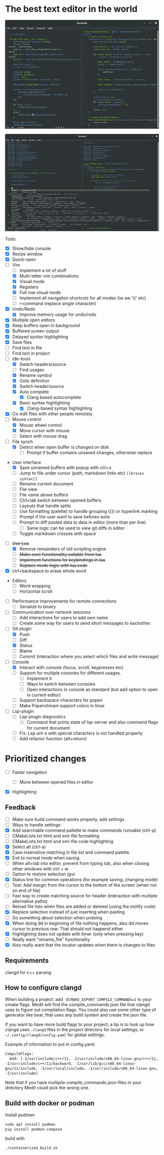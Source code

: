 # The best text editor in the world

![Alt text](docs/window.png?raw=true "Typical window with code")

![Alt text](docs/complete.png?raw=true "Example of autocomplete using clang")

Todo:
- [x] Show/hide console
- [x] Resize window
- [x] Quick-open
- [ ] Vim
  - [ ] Implement a lot of stuff
  - [x] Multi-letter vim combinations
  - [x] Visual mode
  - [x] Registers
  - [x] Full row visual mode
  - [ ] Implement all navigation shortcuts for all modes (iw aw 'i{' etc)
  - [ ] r-command (replace single character)
- [x] Undo/Redo
  - [x] Improve memory usage for undo/redo
- [x] Multiple open editors
- [x] Keep buffers open in background
- [x] Buffered screen output
- [x] Delayed syntax highlighting
- [x] Save files
- [ ] Find text in file
- [ ] Find text in project
- [ ] Ide-tools
  - [x] Switch headers/source
  - [ ] Find usages
  - [x] Rename symbol
  - [x] Goto definition
  - [x] Switch header/source
  - [x] Auto complete
    - [x] Clang based autocomplete
  - [x] Basic syntax highlighting
    - [x] Clang-based syntax highlighting
- [x] Co-edit files with other people remotely
- [ ] Mouse control
  - [x] Mouse wheel control
  - [x] Move cursor with mouse
  - [ ] Select with mouse drag
- [ ] File synch
  - [x] Detect when open buffer is changed on disk
     - [ ] Prompt if buffer contains unsaved changes, otherwise replace
- User interface
  - [x] Save unnamed buffers with popup with ctrl+s
  - [ ] Jump to file under cursor (path, markdown links etc) `[[braces syntax]]`
  - [ ] Rename current document
  - [ ] File view
  - [ ] File name above buffers
  - [ ] Ctrl+tab switch between opened buffers
  - [ ] Layouts that handle splits
  - [ ] Use formatting (palette) to handle grouping ({}) or hyperlink marking
  - [ ] Prompt if the user want to save beforeo exits
  - [ ] Prompt to diff pasted data to data in editor (more than per line)
      - [ ] Same logic can be used to view git diffs in editor
  - [ ] Toggle markdown crosses with space
- [ ] ~~Use Lua~~
  - [x] Remove remainders of old scripting engine
  - [ ] ~~Make core functionality callable from lua~~
  - [ ] ~~Implement functions for keybindings in lua~~
  - [ ] ~~Replace mode logic with lua code~~
- [x] ctrl+backspace to erase whole word
- Editors
  - [ ] Word wrapping
  - [ ] Horizontal scroll
- [ ] Performance improvements for remote connections
   - [ ] Serialize to binary
- [ ] Communication over network sessions
   - [ ] Add interactions for users to add own name
   - [ ] Create some way for users to send short messages to eachother.
- [ ] Git plugin
   - [x] Push
   - [ ] Diff
   - [x] Status
   - [ ] Blame
   - [ ] Commit (interaction where you select which files and write message)
- [ ] Console
   - [x] Interact with console (focus, scroll, keypresses etc)
   - [ ] Support for multiple consoles for different usages.
       - [ ] Implement it
       - [ ] Ways to switch between consoles
       - [ ] Open interactions in console as standard (but add option to open in current editor)
   - [ ] Support backspace characters for popen
   - [ ] Make Popenstream support colors in linux
- [ ] Lsp-plugin
    - [ ] Lsp-plugin diagnostics
       - [ ] Command that prints state of lsp-server and also command flags for
             current document
    - [ ] Fix: Lsp urli-s with special characters is not handled properly
    - [ ] Add refactor function (alt+return)

# Prioritized changes
- [ ] Faster navigation
   - [ ] Move between opened files in editor
- [x] Highlighting 


## Feedback
- [ ] Make sure build command works properly, add settings
- [ ] Ways to handle settings
- [x] Add searchable command pallette to make commands runnable (ctrl-p)
- [ ] CMakeLists.txt html and xml-file formatting
- [ ] CMakeLists.txt html and xml-file code highlighting
- [x] Select all (ctrl-a)
- [x] Case insensitive matching in file list and command palette.
- [x] Exit to normal mode when saving.
- [ ] When alt+tab into editor, prevent from typing tab, also when closing other
      windows with ctrl + w
- [ ] Option to restore selection (gv)
- [x] Status line for common operations (for example saving, changing mode)
- [ ] Test: Add margin from the cursor to the bottom of the screen (when not on end of file)
- [ ] Fast way to create matching source for header (interaction with multiple alternative paths)
- [ ] Reload file lists when files are added or deleted (using the inotify code)
- [x] Replace selection instead of just inserting when pasting
- [ ] Do something about selection when undoing
- [x] When doing dd in beginning of file nothing happens, also dd moves cursor
      to previous row. That should not happend either
- [x] Highlighting does not update with timer (only when pressing key)
- [ ] Really want "rename_file" functionality
- [x] Also really want that the locator updates when there is changes to files

## Requirements

clangd for c++ parsing


## How to configure clangd

When building a project: add `-DCMAKE_EXPORT_COMPILE_COMMANDS=1` to your cmake
flags. Medit will find the compile_commands.json file that clangd uses to 
figure out compilation flags. You could also use some other type of generator
like bear, that uses any build system and create the json file.

If you want to have more build flags to your project, a tip is to look up how
clangd uses `.clangd` files in the project directory for local settings, or 
`~/.config/clangd/config.yaml` for global settings.

Example of information to put in config.yaml:
```
CompileFlags:
  Add: [-I/usr/include/c++/11, -I/usr/include/x86_64-linux-gnu/c++/11, -I/usr/include/c++/11/backward, -I/usr/lib/gcc/x86_64-linux-gnu/11/include, -I/usr/local/include, -I/usr/include/x86_64-linux-gnu, -I/usr/include]
```


Note that if you have multiplie compile_commands.json-files in your directory
Medit could pick the wrong one.



## Build with docker or podman

Install podman

```
sudo apt install podman
pip install podman-compose
```

build with 

```
./containerized_build.sh
```





